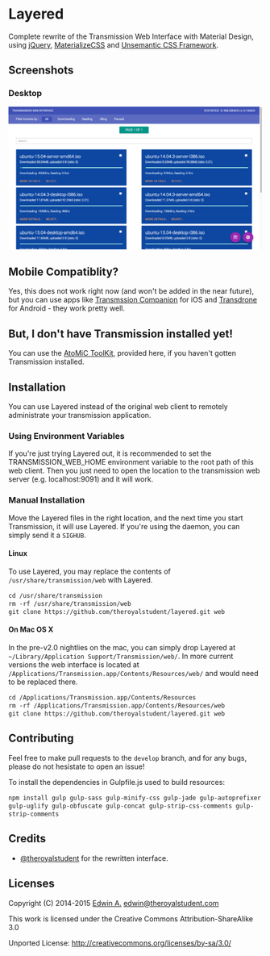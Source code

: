 # Layered
Complete rewrite of the Transmission Web Interface with Material Design,
using [jQuery](https://jquery.com), [MaterializeCSS](http://materializecss.com/) and [Unsemantic CSS Framework](http://unsemantic.com/).

## Screenshots
### Desktop
![Screenshot Desktop](screenshot-desktop.png)

## Mobile Compatiblity?
Yes, this does not work right now (and won't be added in the near future), but you can use apps like [Transmssion Companion](https://itunes.apple.com/us/app/transmission-companion-p2p/id969493767) for iOS and [Transdrone](https://play.google.com/store/apps/details?id=org.transdroid.lite) for Android - they work pretty well.

## But, I don't have Transmission installed yet!
You can use the [AtoMiC ToolKit](https://github.com/htpcBeginner/AtoMiC-ToolKit), provided here, if you haven't gotten Transmission installed.

## Installation
You can use Layered instead of the original web client to remotely administrate your transmission application.

### Using Environment Variables
If you're just trying Layered out, it is recommended to set the TRANSMISSION_WEB_HOME environment variable to the root path of this web client. Then you just need to open the location to the transmission web server (e.g. localhost:9091) and it will work.

### Manual Installation
Move the Layered files in the right location, and the next time you start Transmission, it will use Layered. If you're using the daemon, you can simply send it a `SIGHUB`.

#### Linux
To use Layered, you may replace the contents of `/usr/share/transmission/web` with Layered.

```
cd /usr/share/transmission
rm -rf /usr/share/transmission/web
git clone https://github.com/theroyalstudent/layered.git web
```

#### On Mac OS X
In the pre-v2.0 nightlies on the mac, you can simply drop Layered at `~/Library/Application Support/Transmission/web/`. In more current versions the web interface is located at `/Applications/Transmission.app/Contents/Resources/web/` and would need to be replaced there.

```
cd /Applications/Transmission.app/Contents/Resources
rm -rf /Applications/Transmission.app/Contents/Resources/web
git clone https://github.com/theroyalstudent/layered.git web
```

## Contributing
Feel free to make pull requests to the `develop` branch, and for any bugs, please do not hesistate to open an issue!

To install the dependencies in Gulpfile.js used to build resources:

```
npm install gulp gulp-sass gulp-minify-css gulp-jade gulp-autoprefixer gulp-uglify gulp-obfuscate gulp-concat gulp-strip-css-comments gulp-strip-comments 
```

## Credits
* [@theroyalstudent](https://github.com/theroyalstudent) for the rewritten interface.

## Licenses

Copyright (C) 2014-2015 [Edwin A.](https://theroyalstudent.com) <edwin@theroyalstudent.com>

This work is licensed under the Creative Commons Attribution-ShareAlike 3.0

Unported License: http://creativecommons.org/licenses/by-sa/3.0/